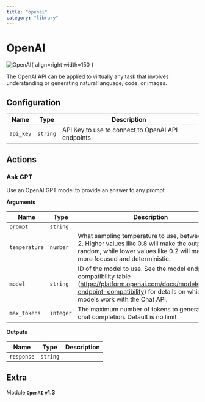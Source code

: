 ```yaml
---
title: "openai"
category: "library"
---
```

# OpenAI

![OpenAI](/assets/playbooks/library/openai.png){ align=right width=150 }

The OpenAI API can be applied to virtually any task that involves understanding or generating natural language, code, or images.

## Configuration

| Name      |  Type   |  Description  |
| --------- | ------- | --------------------------- |
| `api_key` | `string` | API Key to use to connect to OpenAI API endpoints |

## Actions

### Ask GPT

Use an OpenAI GPT model to provide an answer to any prompt

**Arguments**

| Name      |  Type   |  Description  |
| --------- | ------- | --------------------------- |
| `prompt` | `string` |  |
| `temperature` | `number` | What sampling temperature to use, between 0 and 2. Higher values like 0.8 will make the output more random, while lower values like 0.2 will make it more focused and deterministic. |
| `model` | `string` | ID of the model to use. See the model endpoint compatibility table (https://platform.openai.com/docs/models/model-endpoint-compatibility) for details on which models work with the Chat API. |
| `max_tokens` | `integer` | The maximum number of tokens to generate in the chat completion. Default is no limit |


**Outputs**

| Name      |  Type   |  Description  |
| --------- | ------- | --------------------------- |
| `response` | `string` |  |


## Extra

Module **`OpenAI` v1.3**